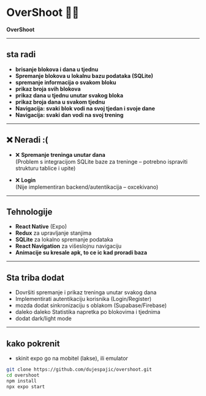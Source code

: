 # OverShoot 🏋️‍♂️

**OverShoot** 

---

##  sta radi 

-  **brisanje blokova i dana u tjednu**
- **Spremanje blokova u lokalnu bazu podataka (SQLite)**
- **spremanje informacija o svakom bloku**
-  **prikaz broja svih blokova**
-  **prikaz dana u tjednu unutar svakog bloka**
-  **prikaz broja dana u svakom tjednu**
- **Navigacija: svaki blok vodi na svoj tjedan i svoje dane**
- **Navigacija: svaki dan vodi na svoj trening**

---

## ❌  Neradi :(

- ❌ **Spremanje treninga unutar dana**  
  (Problem s integracijom SQLite baze za treninge – potrebno ispraviti strukturu tablice i upite)

- ❌ **Login**  
  (Nije implementiran backend/autentikacija – oxcekivano)

---

## Tehnologije

- **React Native** (Expo)
- **Redux** za upravljanje stanjima
- **SQLite** za lokalno spremanje podataka
- **React Navigation** za višeslojnu navigaciju
- **Animacije su kresale apk, to ce ic kad proradi baza**

---

## Sta triba dodat

-  Dovršiti spremanje i prikaz treninga unutar svakog dana
-  Implementirati autentikaciju korisnika (Login/Register)
-   mozda dodat sinkronizaciju s oblakom (Supabase/Firebase)
-   daleko daleko  Statistika napretka po blokovima i tjednima
-  dodat dark/light mode

---

## kako pokrenit

+ skinit expo go na mobitel (lakse), ili emulator

```bash
git clone https://github.com/dujespajic/overshoot.git
cd overshoot
npm install
npx expo start
